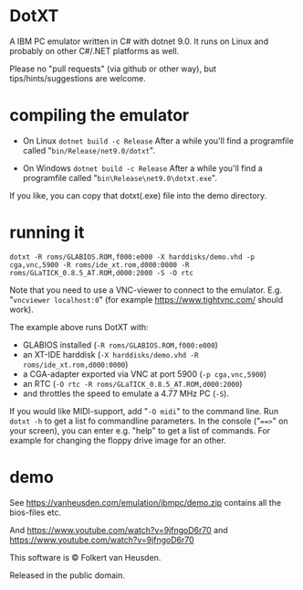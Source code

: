 DotXT
=====

A IBM PC emulator written in C# with dotnet 9.0. It runs on Linux and probably on other C#/.NET platforms as well.

Please no "pull requests" (via github or other way), but tips/hints/suggestions are welcome.


compiling the emulator
======================

* On Linux
  `dotnet build -c Release`
  After a while you'll find a programfile called "`bin/Release/net9.0/dotxt`".

* On Windows
  `dotnet build -c Release`
  After a while you'll find a programfile called "`bin\Release\net9.0\dotxt.exe`".

If you like, you can copy that dotxt(.exe) file into the demo directory.


running it
==========

`dotxt -R roms/GLABIOS.ROM,f000:e000 -X harddisks/demo.vhd -p cga,vnc,5900 -R roms/ide_xt.rom,d000:0000 -R roms/GLaTICK_0.8.5_AT.ROM,d000:2000 -S -O rtc`

Note that you need to use a VNC-viewer to connect to the emulator. E.g. "`vncviewer localhost:0`" (for example https://www.tightvnc.com/ should work).

The example above runs DotXT with:
* GLABIOS installed (`-R roms/GLABIOS.ROM,f000:e000`)
* an XT-IDE harddisk (`-X harddisks/demo.vhd -R roms/ide_xt.rom,d000:0000`)
* a CGA-adapter exported via VNC at port 5900 (`-p cga,vnc,5900`)
* an RTC (`-O rtc -R roms/GLaTICK_0.8.5_AT.ROM,d000:2000`)
* and throttles the speed to emulate a 4.77 MHz PC (`-S`).


If you would like MIDI-support, add "`-O midi`" to the command line.
Run `dotxt -h` to get a list fo commandline parameters.
In the console ("`==>`" on your screen), you can enter e.g. "help" to get a list of commands. For example for changing the floppy drive image for an other.


demo
====

See https://vanheusden.com/emulation/ibmpc/demo.zip contains all the bios-files etc.

And https://www.youtube.com/watch?v=9jfngoD6r70 and https://www.youtube.com/watch?v=9jfngoD6r70



This software is © Folkert van Heusden.

Released in the public domain.
